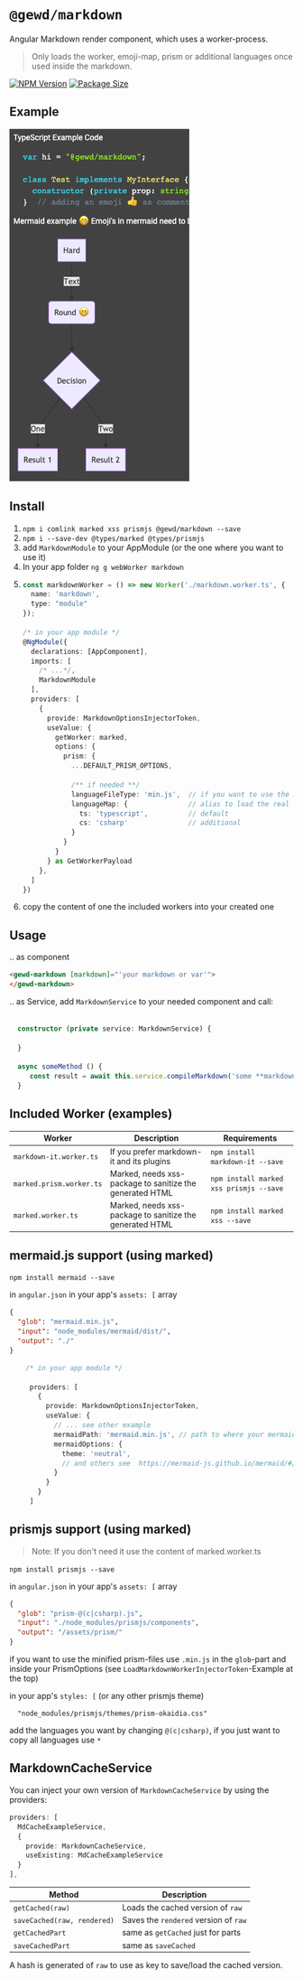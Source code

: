 # `@gewd/markdown`

Angular Markdown render component, which uses a worker-process.
> Only loads the worker, emoji-map, prism or additional languages once used inside the markdown.

[![NPM Version][npm-img]][npm-url]
[![Package Size][size-img]][size-url]

[npm-img]: https://img.shields.io/npm/v/@gewd/markdown.svg?
[npm-url]: https://www.npmjs.com/package/@gewd/markdown
[size-img]: https://img.shields.io/bundlephobia/minzip/@gewd/markdown.svg
[size-url]: https://bundlephobia.com/result?p=@gewd/markdown

## Example
[![Visual Example of example.md][example_md_img]][example_md_url]

[example_md_img]: https://github.com/negue/gewd/raw/master/example-images/example_md.png
[example_md_url]: https://github.com/negue/gewd/blob/master/apps/demo/src/assets/example.md


## Install

1. `npm i comlink marked xss prismjs @gewd/markdown --save`
2. `npm i --save-dev @types/marked @types/prismjs`
3. add `MarkdownModule` to your AppModule (or the one where you want to use it) 
4. In your app folder `ng g webWorker markdown`
5. ```ts
   const markdownWorker = () => new Worker('./markdown.worker.ts', {
     name: 'markdown',
     type: "module"
   });

   /* in your app module */
   @NgModule({
     declarations: [AppComponent],
     imports: [
       /* ...*/,
       MarkdownModule
     ],
     providers: [
       {
         provide: MarkdownOptionsInjectorToken,
         useValue: {
           getWorker: marked,
           options: {
             prism: {
               ...DEFAULT_PRISM_OPTIONS,
   
               /** if needed **/
               languageFileType: 'min.js',  // if you want to use the minified assets
               languageMap: {               // alias to load the real file
                 ts: 'typescript',          // default
                 cs: 'csharp'               // additional
               }
             }
           }
         } as GetWorkerPayload
       },
     ]
   })
   ```
6. copy the content of one the included workers into your created one

## Usage

.. as component
```html 
<gewd-markdown [markdown]="'your markdown or var'">
</gewd-markdown>
```

.. as Service, add `MarkdownService` to your needed component and call:
```ts 

  constructor (private service: MarkdownService) {

  }

  async someMethod () {
     const result = await this.service.compileMarkdown('some **markdown**');
  }
```

## Included Worker (examples)
|Worker|Description|Requirements|
|----|----|-----|
|`markdown-it.worker.ts`| If you prefer markdown-it and its plugins |`npm install markdown-it --save`|
|`marked.prism.worker.ts`|Marked, needs xss-package to sanitize the generated HTML |`npm install marked xss prismjs --save`|
|`marked.worker.ts`|Marked, needs xss-package to sanitize the generated HTML |`npm install marked xss --save`|

## mermaid.js support (using marked)

`npm install mermaid --save`

in `angular.json` in your app's `assets: [` array 
```json
{
  "glob": "mermaid.min.js",
  "input": "node_modules/mermaid/dist/",
  "output": "./"
}
```

```ts
    /* in your app module */
   
     providers: [
       {
         provide: MarkdownOptionsInjectorToken,
         useValue: {
           // ... see other example
           mermaidPath: 'mermaid.min.js', // path to where your mermaid.min.js-asset was copied
           mermaidOptions: {
             theme: 'neutral',
             // and others see  https://mermaid-js.github.io/mermaid/#/mermaidAPI?id=mermaidapi-configuration-defaults
           }
         }
       }
     ]
```

## prismjs support (using marked)

> Note: If you don't need it use the content of marked.worker.ts

`npm install prismjs --save`

in `angular.json` in your app's `assets: [` array 
```json
{
  "glob": "prism-@(c|csharp).js",
  "input": "./node_modules/prismjs/components",
  "output": "/assets/prism/"
}
```
if you want to use the minified prism-files use `.min.js` in the `glob`-part and inside your PrismOptions (see `LoadMarkdownWorkerInjectorToken`-Example at the top)

in your app's `styles: [` (or any other prismjs theme)
```
  "node_modules/prismjs/themes/prism-okaidia.css"
```


add the languages you want by changing `@(c|csharp)`, if you just want to copy all languages use `*`

## MarkdownCacheService
You can inject your own version of `MarkdownCacheService` by using the providers:

```ts
providers: [
  MdCacheExampleService,
  {
    provide: MarkdownCacheService,
    useExisting: MdCacheExampleService
  }
],
```

 |Method|Description|
 |----|----|
 |`getCached(raw)`| Loads the cached version of `raw`|
 |`saveCached(raw, rendered)`|Saves the `rendered` version of `raw`|
 |`getCachedPart`|same as `getCached` just for parts|
 |`saveCachedPart`|same as `saveCached` |

A hash is generated of `raw` to use as key to save/load the cached version. 
